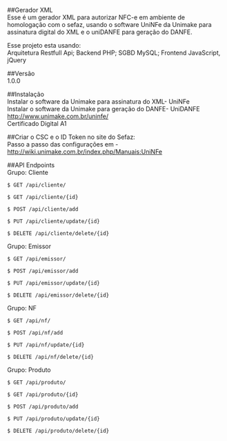 ##Gerador XML <br/>
Esse é um gerador XML para autorizar NFC-e em ambiente de homologação com o sefaz, usando o software UniNFe da Unimake para assinatura digital do XML e o uniDANFE para geração do DANFE.

Esse projeto esta usando: <br />
Arquitetura Restfull Api;
Backend PHP; 
SGBD MySQL; 
Frontend JavaScript, jQuery

##Versão<br />
1.0.0

##Instalação<br />
Instalar o software da Unimake para assinatura do XML- UniNFe<br />
Instalar o software da Unimake para geração do DANFE- UniDANFE<br />
http://www.unimake.com.br/uninfe/<br />
Certificado Digital A1<br />

##Criar o CSC e o ID Token no site do Sefaz:<br />
Passo a passo das configurações em - http://wiki.unimake.com.br/index.php/Manuais:UniNFe<br />

##API Endpoints<br />
Grupo: Cliente 

    $ GET /api/cliente/

    $ GET /api/cliente/{id}

    $ POST /api/cliente/add

    $ PUT /api/cliente/update/{id}

    $ DELETE /api/cliente/delete/{id}

Grupo: Emissor 

    $ GET /api/emissor/

    $ POST /api/emissor/add

    $ PUT /api/emissor/update/{id}

    $ DELETE /api/emissor/delete/{id}

Grupo: NF 

    $ GET /api/nf/

    $ POST /api/nf/add

    $ PUT /api/nf/update/{id}

    $ DELETE /api/nf/delete/{id}

Grupo: Produto 

    $ GET /api/produto/

    $ GET /api/produto/{id}

    $ POST /api/produto/add

    $ PUT /api/produto/update/{id}

    $ DELETE /api/produto/delete/{id}
